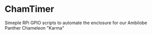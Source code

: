 # ChamTimer
Simeple RPi GPIO scripts to automate the enclosure for our Ambilobe Panther Chameleon "Karma"
